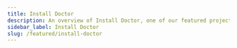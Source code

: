 ```yaml
---
title: Install Doctor
description: An overview of Install Doctor, one of our featured projects
sidebar_label: Install Doctor
slug: /featured/install-doctor
---
```

